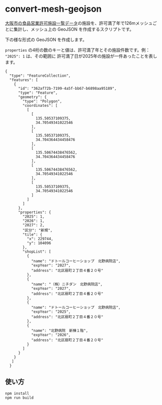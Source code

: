 # convert-mesh-geojson

[大阪市の食品営業許可施設一覧データ](https://www.city.osaka.lg.jp/contents/wdu290/opendata/#cat-all_data-00000382)の施設を、許可満了年で126mメッシュごとに集計し、メッシュ上の GeoJSON を作成するスクリプトです。

下の様な形式の GeoJSON を作成します。

`properties` の4桁の数のキーと値は、許可満了年とその施設件数です。例： `"2025": 1` は、その範囲に 許可満了日が2025年の施設が一件あったことを表します。

```
{
  "type": "FeatureCollection",
  "features": [
    {
      "id": "362af72b-7199-4a5f-bb67-b6898aa95189",
      "type": "Feature",
      "geometry": {
        "type": "Polygon",
        "coordinates": [
          [
            [
              135.50537109375,
              34.70549341022546
            ],
            [
              135.50537109375,
              34.704364434458476
            ],
            [
              135.50674438476562,
              34.704364434458476
            ],
            [
              135.50674438476562,
              34.70549341022546
            ],
            [
              135.50537109375,
              34.70549341022546
            ]
          ]
        ]
      },
      "properties": {
        "2025": 1,
        "2026": 1,
        "2027": 2,
        "区分": "新規",
        "tile": {
          "x": 229744,
          "y": 104096
        },
        "shopList": [
          {
            "name": "ドトールコーヒーショップ　北野病院店",
            "expYear": "2027",
            "address": "北区扇町２丁目４番２０号"
          },
          {
            "name": "（株）ニチダン　北野病院店",
            "expYear": "2027",
            "address": "北区扇町２丁目４番２０号"
          },
          {
            "name": "ドトールコーヒーショップ　北野病院店",
            "expYear": "2025",
            "address": "北区扇町２丁目４番２０号"
          },
          {
            "name": "北野病院　新棟１階",
            "expYear": "2026",
            "address": "北区扇町２丁目４番２０号"
          }
        ]
      }
    }
   ]
  }
```


## 使い方

```
npm install
npm run build
```
